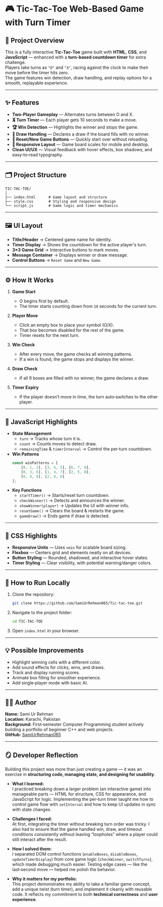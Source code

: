 # 🎮 Tic‑Tac‑Toe  Web‑Based Game with Turn Timer

## 📌 Project Overview
This is a fully interactive **Tic‑Tac‑Toe** game built with **HTML**, **CSS**, and **JavaScript** — enhanced with a **turn‑based countdown timer** for extra challenge.  
Players take turns as `"O"` and `"X"`, racing against the clock to make their move before the timer hits zero.  
The game features win detection, draw handling, and replay options for a smooth, replayable experience.

---

## ✨ Features
- **Two‑Player Gameplay** — Alternates turns between O and X.
- **⏳ Turn Timer** — Each player gets 10 seconds to make a move.
- **🏆 Win Detection** — Highlights the winner and stops the game.
- **🤝 Draw Handling** — Declares a draw if the board fills with no winner.
- **🔄 Reset/New Game Buttons** — Quickly start over without reloading.
- **📱 Responsive Layout** — Game board scales for mobile and desktop.
- **Clean UI/UX** — Visual feedback with hover effects, box shadows, and easy‑to‑read typography.

---

## 🗂 Project Structure
```plaintext
TIC-TAC-TOE/
│
├── index.html      # Game layout and structure
├── style.css       # Styling and responsive design
└── script.js       # Game logic and timer mechanics
```

---

## 🖼 UI Layout
- **Title/Header** → Centered game name for identity.
- **Timer Display** → Shows the countdown for the active player's turn.
- **3×3 Game Grid** → Interactive buttons to mark moves.
- **Message Container** → Displays winner or draw message.
- **Control Buttons** → `Reset Game` and `New Game`.

---

## ⚙️ How It Works
1. **Game Start**  
   - O begins first by default.  
   - The timer starts counting down from `10` seconds for the current turn.

2. **Player Move**  
   - Click an empty box to place your symbol (O/X).  
   - That box becomes disabled for the rest of the game.  
   - Timer resets for the next turn.

3. **Win Check**  
   - After every move, the game checks all winning patterns.  
   - If a win is found, the game stops and displays the winner.

4. **Draw Check**  
   - If all 9 boxes are filled with no winner, the game declares a draw.

5. **Timer Expiry**  
   - If the player doesn’t move in time, the turn auto‑switches to the other player.

---

## 📜 JavaScript Highlights
- **State Management**
  - `turn` → Tracks whose turn it is.
  - `count` → Counts moves to detect draw.
  - `remainingTime` & `timerInterval` → Control the per‑turn countdown.
- **Win Patterns**
  ```js
  const winPatterns = [
      [0, 1, 2], [3, 4, 5], [6, 7, 8],
      [0, 3, 6], [1, 4, 7], [2, 5, 8],
      [0, 4, 8], [2, 4, 6]
  ];
  ```
- **Key Functions**
  - `startTimer()` → Starts/reset turn countdown.
  - `checkWinner()` → Detects and announces the winner.
  - `showWinner(player)` → Updates the UI with winner info.
  - `resetGame()` → Clears the board & restarts the game.
  - `gameDraw()` → Ends game if draw is detected.

---

## 🎨 CSS Highlights
- **Responsive Units** — Uses `vmin` for scalable board sizing.
- **Flexbox** — Centers grid and elements neatly on all devices.
- **Button Styling** — Rounded, shadowed, and interactive hover states.
- **Timer Styling** — Clear visibility, with potential warning/danger colors.

---

## 🚀 How to Run Locally
1. Clone the repository:
   ```bash
   git clone https://github.com/SamiUrRehman065/Tic-tac-toe.git
   ```
2. Navigate to the project folder:
   ```bash
   cd TIC-TAC-TOE
   ```
3. Open `index.html` in your browser.

---

## 💡 Possible Improvements
- Highlight winning cells with a different color.
- Add sound effects for clicks, wins, and draws.
- Track and display running scores.
- Animate box filling for smoother experience.
- Add single‑player mode with basic AI.

---

## 🧑‍💻 Author
**Name:** Sami Ur Rehman  
**Location:** Karachi, Pakistan  
**Background:** First‑semester Computer Programming student actively building a portfolio of beginner C++ and web projects.  
**GitHub:** [SamiUrRehman065](https://github.com/SamiUrRehman065)  

---

## 🪞 Developer Reflection
Building this project was more than just creating a game — it was an exercise in **structuring code, managing state, and designing for usability**.

- **What I learned:**  
  I practiced breaking down a larger problem (an interactive game) into manageable parts — HTML for structure, CSS for appearance, and JavaScript for logic. Implementing the per‑turn timer taught me how to control game flow with `setInterval` and how to keep UI updates in sync with state changes.

- **Challenges I faced:**  
  At first, integrating the timer without breaking turn order was tricky. I also had to ensure that the game handled win, draw, and timeout conditions consistently without leaving “loopholes” where a player could still interact after the result.

- **How I solved them:**  
  I separated DOM control functions (`enableBoxes`, `disableBoxes`, `updateTimerDisplay`) from core game logic (`checkWinner`, `switchTurns`), which made debugging much easier. Testing edge cases — like the last‑second move — helped me polish the behavior.

- **Why it matters for my portfolio:**  
  This project demonstrates my ability to take a familiar game concept, add a unique twist (turn timer), and implement it cleanly with reusable code. It reflects my commitment to both **technical correctness** and **user experience**.
